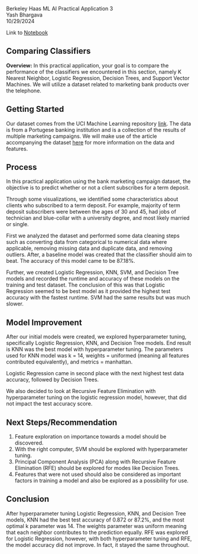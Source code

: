 Berkeley Haas ML AI Practical Application 3<br>
Yash Bhargava<br>
10/29/2024

Link to <a href="https://github.com/yash-b18/ML-AI-Practical-Application-3/blob/main/prompt_III.ipynb">Notebook</a>


<h2>Comparing Classifiers</h2>
<p><b>Overview:</b> In this practical application, your goal is to compare the performance of the classifiers we encountered in this section, namely K Nearest Neighbor, Logistic Regression, Decision Trees, and Support Vector Machines. We will utilize a dataset related to marketing bank products over the telephone.</p>

<h2>Getting Started</h2>
<p>Our dataset comes from the UCI Machine Learning repository <a href="https://archive.ics.uci.edu/dataset/222/bank+marketing">link</a>. The data is from a Portugese banking institution and is a collection of the results of multiple marketing campaigns. We will make use of the article accompanying the dataset <a href="https://github.com/yash-b18/ML-AI-Practical-Application-3/blob/3248b1ee3e86cff85d6df256b2e99b5bd7264e01/CRISP-DM-BANK.pdf">here</a> for more information on the data and features.</p>

<h2>Process</h2>
<p>In this practical application using the bank marketing campaign dataset, the objective is to predict whether or not a client subscribes for a term deposit.</p>

<p>Through some visualizations, we identified some characteristics about clients who subscribed to a term deposit. For example, majority of term deposit subscribers were between the ages of 30 and 45, had jobs of technician and blue-collar with a university degree, and most likely married or single.</p>

<p>First we analyzed the dataset and performed some data cleaning steps such as converting data from categorical to numerical data where applicable, removing missing data and duplicate data, and removing outliers.
After, a baseline model was created that the classifier should aim to beat. The accuracy of this model came to be 87.18%.</p>

<p>Further, we created Logistic Regression, KNN, SVM, and Decision Tree models and recorded the runtime and accuracy of these models on the training and test dataset. The conclusion of this was that Logistic Regression seemed to be best model as it provided the highest test accuracy with the fastest runtime. SVM had the same results but was much slower.</p>

<h2>Model Improvement</h2>
<p>After our initial models were created, we explored hyperparameter tuning, specifically Logistic Regression, KNN, and Decision Tree models. End result is KNN was the best model with hyperparameter tuning. The parameters used for KNN model was k = 14, weights = uniformed (meaning all features contributed equivalently), and metrics = manhattan.</p>

<p>Logistic Regression came in second place with the next highest test data accuracy, followed by Decision Trees.</p>

<p>We also decided to look at Recursive Feature Elimination with hyperparameter tuning on the logistic regression model, however, that did not impact the test accuracy score.</p>

<h2>Next Steps/Recommendation</h2>
<ol>
    <li>Feature exploration on importance towards a model should be discovered.</li>
    <li>With the right computer, SVM should be explored with hyperparameter tuning.</li>
    <li>Principal Component Analysis (PCA) along with Recursive Feature Elimination (RFE) should be explored for modes like Decision Trees.</li>
    <li>Features that were not used should also be considered as important factors in training a model and also be explored as a possibility for use.</li>
</ol>

<h2>Conclusion</h2>
<p>After hyperparameter tuning Logistic Regression, KNN, and Decision Tree models, KNN had the best test accuracy of 0.872 or 87.2%, and the most optimal k parameter was 14. The weights parameter was uniform meaning that each neighbor contributes to the prediction equally. RFE was explored for Logistic Regression, however, with both hyperparameter tuning and RFE, the model accuracy did not improve. In fact, it stayed the same throughout.</p>
